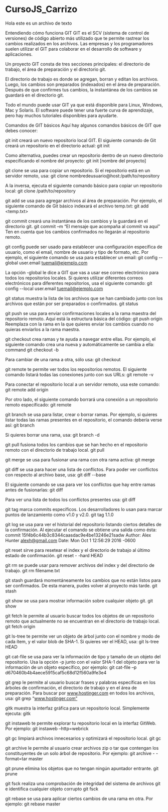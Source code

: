 # CursoJS_Carrizo

Hola este es un archivo de texto

Entendiendo cómo funciona GIT
GIT es el SCV (sistema de control de versiones) de código abierto más utilizado que te permite rastrear los cambios realizados en los archivos. Las empresas y los programadores suelen utilizar el GIT para colaborar en el desarrollo de software y aplicaciones.

Un proyecto GIT consta de tres secciones principales: el directorio de trabajo, el área de preparación y el directorio git.

El directorio de trabajo es donde se agregan, borran y editan los archivos. Luego, los cambios son preparados (indexados) en el área de preparación. Después de que confirmes tus cambios, la instantánea de los cambios se guardará en el directorio git.

Todo el mundo puede usar GIT ya que está disponible para Linux, Windows, Mac y Solaris. El software puede tener una fuerte curva de aprendizaje, pero hay muchos tutoriales disponibles para ayudarte.

Comandos de GIT básicos
Aquí hay algunos comandos básicos de GIT que debes conocer:

git init creará un nuevo repositorio local GIT. El siguiente comando de Git creará un repositorio en el directorio actual:
git init

Como alternativa, puedes crear un repositorio dentro de un nuevo directorio especificando el nombre del proyecto:
git init [nombre del proyecto]

git clone se usa para copiar un repositorio. Si el repositorio está en un servidor remoto, usa:
git clone nombredeusuario@host:/path/to/repository

A la inversa, ejecuta el siguiente comando básico para copiar un repositorio local:
git clone /path/to/repository

git add se usa para agregar archivos al área de preparación. Por ejemplo, el siguiente comando de Git básico indexará el archivo temp.txt:
git add <temp.txt>

git commit creará una instantánea de los cambios y la guardará en el directorio git.
git commit –m “El mensaje que acompaña al commit va aquí”
Ten en cuenta que los cambios confirmados no llegarán al repositorio remoto.

git config puede ser usado para establecer una configuración específica de usuario, como el email, nombre de usuario y tipo de formato, etc. Por ejemplo, el siguiente comando se usa para establecer un email:
git config --global user.email tuemail@ejemplo.com

La opción -global le dice a GIT que vas a usar ese correo electrónico para todos los repositorios locales. Si quieres utilizar diferentes correos electrónicos para diferentes repositorios, usa el siguiente comando:
git config --local user.email tuemail@ejemplo.com

git status muestra la lista de los archivos que se han cambiado junto con los archivos que están por ser preparados o confirmados.
git status

git push se usa para enviar confirmaciones locales a la rama maestra del repositorio remoto. Aquí está la estructura básica del código:
git push  origin <master>
Reemplaza <master> con la rama en la que quieres enviar los cambios cuando no quieras enviarlos a la rama maestra.

git checkout crea ramas y te ayuda a navegar entre ellas. Por ejemplo, el siguiente comando crea una nueva y automáticamente se cambia a ella:
command git checkout -b <branch-name>
  
Para cambiar de una rama a otra, sólo usa:
git checkout <branch-name>
  
git remote te permite ver todos los repositorios remotos. El siguiente comando listará todas las conexiones junto con sus URLs:
git remote -v
  
Para conectar el repositorio local a un servidor remoto, usa este comando:
git remote add origin <host-or-remoteURL>
  
Por otro lado, el siguiente comando borrará una conexión a un repositorio remoto especificado:
git remote <nombre-del-repositorio>
  
git branch se usa para listar, crear o borrar ramas. Por ejemplo, si quieres listar todas las ramas presentes en el repositorio, el comando debería verse así:
git branch
  
Si quieres borrar una rama, usa:
 git branch -d <branch-name>
  
git pull fusiona todos los cambios que se han hecho en el repositorio remoto con el directorio de trabajo local.
git pull
  
git merge se usa para fusionar una rama con otra rama activa:
git merge <branch-name>
  
git diff se usa para hacer una lista de conflictos. Para poder ver conflictos con respecto al archivo base, usa:
git diff --base <file-name>
  
El siguiente comando se usa para ver los conflictos que hay entre ramas antes de fusionarlas:
git diff <source-branch> <target-branch>
  
Para ver una lista de todos los conflictos presentes usa:
git diff
  
git tag marca commits específicos. Los desarrolladores lo usan para marcar puntos de lanzamiento como v1.0 y v2.0.
git tag 1.1.0 <instert-commitID-here>
  
git log se usa para ver el historial del repositorio listando ciertos detalles de la confirmación. Al ejecutar el comando se obtiene una salida como ésta:
commit 15f4b6c44b3c8344caasdac9e4be13246e21sadw
Author: Alex Hunter <alexh@gmail.com>
Date:   Mon Oct 1 12:56:29 2016 -0600
  
git reset sirve para resetear el index y el directorio de trabajo al último estado de confirmación.
git reset - -hard HEAD
  
git rm se puede usar para remover archivos del index y del directorio de trabajo.
git rm filename.txt
  
git stash guardará momentáneamente los cambios que no están listos para ser confirmados. De esta manera, pudes volver al proyecto más tarde.
git stash
  
git show se usa para mostrar información sobre cualquier objeto git.
git show
  
git fetch le permite al usuario buscar todos los objetos de un repositorio remoto que actualmente no se encuentran en el directorio de trabajo local.
git fetch origin
  
git ls-tree te permite ver un objeto de árbol junto con el nombre y modo de cada ítem, y el valor blob de SHA-1. Si quieres ver el HEAD, usa:
git ls-tree HEAD
  
git cat-file se usa para ver la información de tipo y tamaño de un objeto del repositorio. Usa la opción -p junto con el valor SHA-1 del objeto para ver la información de un objeto específico, por ejemplo:
git cat-file –p d670460b4b4aece5915caf5c68d12f560a9fe3e4
  
git grep le permite al usuario buscar frases y palabras específicas en los árboles de confirmación, el directorio de trabajo y en el área de preparación. Para buscar por www.hostinger.com en todos los archivos, usa:
git grep “www.hostinger.com”
  
gitk muestra la interfaz gráfica para un repositorio local. Simplemente ejecuta:
gitk
  
git instaweb te permite explorar tu repositorio local en la interfaz GitWeb. Por ejemplo:
git instaweb –http=webrick
  
git gc limpiará archivos innecesarios y optimizará el repositorio local.
git gc
  
git archive le permite al usuario crear archivos zip o tar que contengan los constituyentes de un solo árbol de repositorio. Por ejemplo:
git archive - -format=tar master
  
git prune elimina los objetos que no tengan ningún apuntador entrante.
git prune
  
git fsck realiza una comprobación de integridad del sistema de archivos git e identifica cualquier objeto corrupto
git fsck
  
git rebase se usa para aplicar ciertos cambios de una rama en otra. Por ejemplo:
git rebase master
